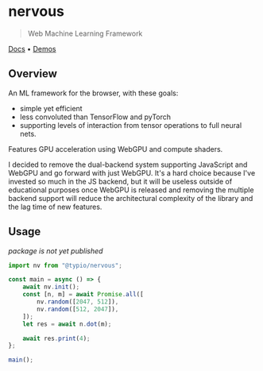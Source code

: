 # nervous

>  Web Machine Learning Framework

[Docs](https://nervous-docs.vercel.app) • [Demos](https://nervous-demos.vercel.app)

## Overview

An ML framework for the browser, with these goals:
* simple yet efficient
* less convoluted than TensorFlow and pyTorch
* supporting levels of interaction from tensor operations to full neural nets.

Features GPU acceleration using WebGPU and compute shaders.

I decided to remove the dual-backend system supporting JavaScript and WebGPU and go forward with
just WebGPU. It's a hard choice because I've invested so much in the JS backend, but it will be
useless outside of educational purposes once WebGPU is released and removing the multiple backend
support will reduce the architectural complexity of the library and the lag time of new features.

## Usage

*package is not yet published*
```typescript
import nv from "@typio/nervous";

const main = async () => {
    await nv.init();
    const [n, m] = await Promise.all([
        nv.random([2047, 512]),
        nv.random([512, 2047]),
    ]);
    let res = await n.dot(m);

    await res.print(4);
};

main();
```
